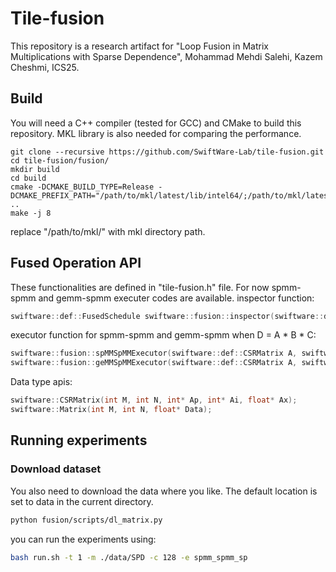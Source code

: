 # Tile-fusion

This repository is a research artifact for "Loop Fusion in Matrix Multiplications with Sparse Dependence", Mohammad Mehdi Salehi, Kazem Cheshmi, ICS25.

## Build
You will need a C++ compiler (tested for GCC) and CMake to build this repository. MKL library is also needed for comparing the performance.

```
git clone --recursive https://github.com/SwiftWare-Lab/tile-fusion.git
cd tile-fusion/fusion/
mkdir build
cd build
cmake -DCMAKE_BUILD_TYPE=Release -DCMAKE_PREFIX_PATH="/path/to/mkl/latest/lib/intel64/;/path/to/mkl/latest/include/" ..
make -j 8
```

replace "/path/to/mkl/" with mkl directory path.

## Fused Operation API

These functionalities are defined in "tile-fusion.h" file. For now spmm-spmm and gemm-spmm executer codes are available.
inspector function:

```C++
swiftware::def::FusedSchedule swiftware::fusion::inspector(swiftware::def::CSRMatrix A, int NumThreads)
```

executor function for spmm-spmm and gemm-spmm when D = A * B * C:
```C++
swiftware::fusion::spMMSpMMExecutor(swiftware::def::CSRMatrix A, swiftware::def::CSRMatrix B, swiftware::def::Matrix C, swiftware::def::Matrix D, swiftware::def::FusedSchedule schedule, int NumThreads);
swiftware::fusion::geMMSpMMExecutor(swiftware::def::CSRMatrix A, swiftware::def::Matrix B, swiftware::def::Matrix C, swiftware::def::Matrix D, swiftware::def::FusedSchedule schedule, int NumThreads);
```

Data type apis:

```C++
swiftware::CSRMatrix(int M, int N, int* Ap, int* Ai, float* Ax);
swiftware::Matrix(int M, int N, float* Data);
```
## Running experiments

### Download dataset

You also need to download the data where you like. The default location
is set to data in the current directory.

```bash
python fusion/scripts/dl_matrix.py
```

you can run the experiments using:

```bash
bash run.sh -t 1 -m ./data/SPD -c 128 -e spmm_spmm_sp
```